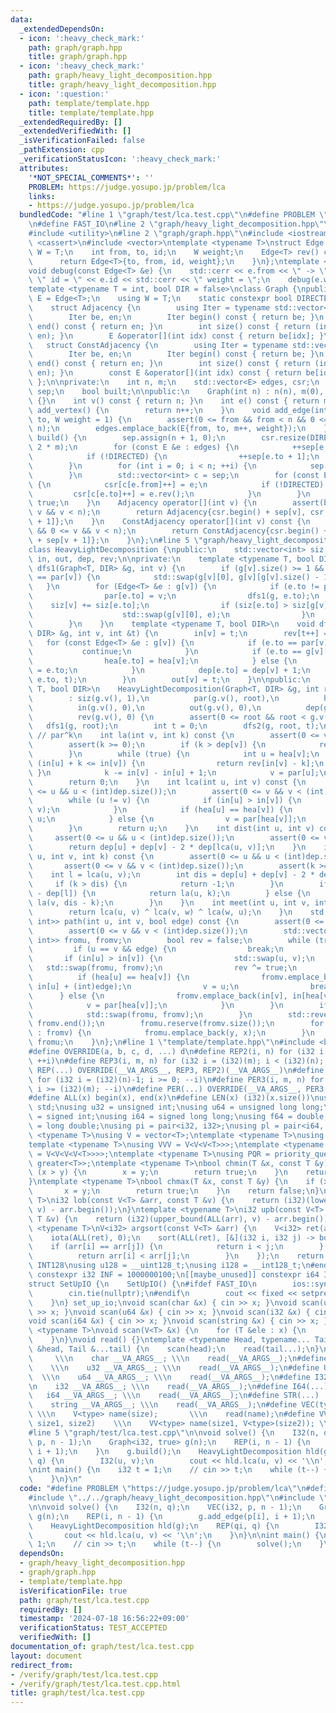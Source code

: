 ```yaml
---
data:
  _extendedDependsOn:
  - icon: ':heavy_check_mark:'
    path: graph/graph.hpp
    title: graph/graph.hpp
  - icon: ':heavy_check_mark:'
    path: graph/heavy_light_decomposition.hpp
    title: graph/heavy_light_decomposition.hpp
  - icon: ':question:'
    path: template/template.hpp
    title: template/template.hpp
  _extendedRequiredBy: []
  _extendedVerifiedWith: []
  _isVerificationFailed: false
  _pathExtension: cpp
  _verificationStatusIcon: ':heavy_check_mark:'
  attributes:
    '*NOT_SPECIAL_COMMENTS*': ''
    PROBLEM: https://judge.yosupo.jp/problem/lca
    links:
    - https://judge.yosupo.jp/problem/lca
  bundledCode: "#line 1 \"graph/test/lca.test.cpp\"\n#define PROBLEM \"https://judge.yosupo.jp/problem/lca\"\
    \n#define FAST_IO\n#line 2 \"graph/heavy_light_decomposition.hpp\"\n#include <algorithm>\n\
    #include <utility>\n#line 2 \"graph/graph.hpp\"\n#include <iostream>\n#include\
    \ <cassert>\n#include <vector>\ntemplate <typename T>\nstruct Edge {\n    using\
    \ W = T;\n    int from, to, id;\n    W weight;\n    Edge<T> rev() const {\n  \
    \      return Edge<T>{to, from, id, weight};\n    }\n};\ntemplate <typename T>\n\
    void debug(const Edge<T> &e) {\n    std::cerr << e.from << \" -> \" << e.to <<\
    \ \" id = \" << e.id << std::cerr << \" weight = \";\n    debug(e.weight);\n}\n\
    template <typename T = int, bool DIR = false>\nclass Graph {\npublic:\n    using\
    \ E = Edge<T>;\n    using W = T;\n    static constexpr bool DIRECTED = DIR;\n\
    \    struct Adjacency {\n        using Iter = typename std::vector<E>::iterator;\n\
    \        Iter be, en;\n        Iter begin() const { return be; }\n        Iter\
    \ end() const { return en; }\n        int size() const { return (int)std::distance(be,\
    \ en); }\n        E &operator[](int idx) const { return be[idx]; }\n    };\n \
    \   struct ConstAdjacency {\n        using Iter = typename std::vector<E>::const_iterator;\n\
    \        Iter be, en;\n        Iter begin() const { return be; }\n        Iter\
    \ end() const { return en; }\n        int size() const { return (int)std::distance(be,\
    \ en); }\n        const E &operator[](int idx) const { return be[idx]; }\n   \
    \ };\n\nprivate:\n    int n, m;\n    std::vector<E> edges, csr;\n    std::vector<int>\
    \ sep;\n    bool built;\n\npublic:\n    Graph(int n) : n(n), m(0), built(false)\
    \ {}\n    int v() const { return n; }\n    int e() const { return m; }\n    int\
    \ add_vertex() {\n        return n++;\n    }\n    void add_edge(int from, int\
    \ to, W weight = 1) {\n        assert(0 <= from && from < n && 0 <= to && to <\
    \ n);\n        edges.emplace_back(E{from, to, m++, weight});\n    }\n    void\
    \ build() {\n        sep.assign(n + 1, 0);\n        csr.resize(DIRECTED ? m :\
    \ 2 * m);\n        for (const E &e : edges) {\n            ++sep[e.from + 1];\n\
    \            if (!DIRECTED) {\n                ++sep[e.to + 1];\n            }\n\
    \        }\n        for (int i = 0; i < n; ++i) {\n            sep[i + 1] += sep[i];\n\
    \        }\n        std::vector<int> c = sep;\n        for (const E &e : edges)\
    \ {\n            csr[c[e.from]++] = e;\n            if (!DIRECTED) {\n       \
    \         csr[c[e.to]++] = e.rev();\n            }\n        }\n        built =\
    \ true;\n    }\n    Adjacency operator[](int v) {\n        assert(built && 0 <=\
    \ v && v < n);\n        return Adjacency{csr.begin() + sep[v], csr.begin() + sep[v\
    \ + 1]};\n    }\n    ConstAdjacency operator[](int v) const {\n        assert(built\
    \ && 0 <= v && v < n);\n        return ConstAdjacency{csr.begin() + sep[v], csr.begin()\
    \ + sep[v + 1]};\n    }\n};\n#line 5 \"graph/heavy_light_decomposition.hpp\"\n\
    class HeavyLightDecomposition {\npublic:\n    std::vector<int> siz, par, hea,\
    \ in, out, dep, rev;\n\nprivate:\n    template <typename T, bool DIR>\n    void\
    \ dfs1(Graph<T, DIR> &g, int v) {\n        if (g[v].size() >= 1 && g[v][0].to\
    \ == par[v]) {\n            std::swap(g[v][0], g[v][g[v].size() - 1]);\n     \
    \   }\n        for (Edge<T> &e : g[v]) {\n            if (e.to != par[v]) {\n\
    \                par[e.to] = v;\n                dfs1(g, e.to);\n            \
    \    siz[v] += siz[e.to];\n                if (siz[e.to] > siz[g[v][0].to]) {\n\
    \                    std::swap(g[v][0], e);\n                }\n            }\n\
    \        }\n    }\n    template <typename T, bool DIR>\n    void dfs2(const Graph<T,\
    \ DIR> &g, int v, int &t) {\n        in[v] = t;\n        rev[t++] = v;\n     \
    \   for (const Edge<T> &e : g[v]) {\n            if (e.to == par[v]) {\n     \
    \           continue;\n            }\n            if (e.to == g[v][0].to) {\n\
    \                hea[e.to] = hea[v];\n            } else {\n                hea[e.to]\
    \ = e.to;\n            }\n            dep[e.to] = dep[v] + 1;\n            dfs2(g,\
    \ e.to, t);\n        }\n        out[v] = t;\n    }\n\npublic:\n    template <typename\
    \ T, bool DIR>\n    HeavyLightDecomposition(Graph<T, DIR> &g, int root = 0)\n\
    \        : siz(g.v(), 1),\n          par(g.v(), root),\n          hea(g.v(), root),\n\
    \          in(g.v(), 0),\n          out(g.v(), 0),\n          dep(g.v(), 0),\n\
    \          rev(g.v(), 0) {\n        assert(0 <= root && root < g.v());\n     \
    \   dfs1(g, root);\n        int t = 0;\n        dfs2(g, root, t);\n    }\n   \
    \ // par^k\n    int la(int v, int k) const {\n        assert(0 <= v && v < (int)dep.size());\n\
    \        assert(k >= 0);\n        if (k > dep[v]) {\n            return -1;\n\
    \        }\n        while (true) {\n            int u = hea[v];\n            if\
    \ (in[u] + k <= in[v]) {\n                return rev[in[v] - k];\n           \
    \ }\n            k -= in[v] - in[u] + 1;\n            v = par[u];\n        }\n\
    \        return 0;\n    }\n    int lca(int u, int v) const {\n        assert(0\
    \ <= u && u < (int)dep.size());\n        assert(0 <= v && v < (int)dep.size());\n\
    \        while (u != v) {\n            if (in[u] > in[v]) {\n                std::swap(u,\
    \ v);\n            }\n            if (hea[u] == hea[v]) {\n                v =\
    \ u;\n            } else {\n                v = par[hea[v]];\n            }\n\
    \        }\n        return u;\n    }\n    int dist(int u, int v) const {\n   \
    \     assert(0 <= u && u < (int)dep.size());\n        assert(0 <= v && v < (int)dep.size());\n\
    \        return dep[u] + dep[v] - 2 * dep[lca(u, v)];\n    }\n    int jump(int\
    \ u, int v, int k) const {\n        assert(0 <= u && u < (int)dep.size());\n \
    \       assert(0 <= v && v < (int)dep.size());\n        assert(k >= 0);\n    \
    \    int l = lca(u, v);\n        int dis = dep[u] + dep[v] - 2 * dep[l];\n   \
    \     if (k > dis) {\n            return -1;\n        }\n        if (k <= dep[u]\
    \ - dep[l]) {\n            return la(u, k);\n        } else {\n            return\
    \ la(v, dis - k);\n        }\n    }\n    int meet(int u, int v, int w) const {\n\
    \        return lca(u, v) ^ lca(v, w) ^ lca(w, u);\n    }\n    std::vector<std::pair<int,\
    \ int>> path(int u, int v, bool edge) const {\n        assert(0 <= u && u < (int)dep.size());\n\
    \        assert(0 <= v && v < (int)dep.size());\n        std::vector<std::pair<int,\
    \ int>> fromu, fromv;\n        bool rev = false;\n        while (true) {\n   \
    \         if (u == v && edge) {\n                break;\n            }\n     \
    \       if (in[u] > in[v]) {\n                std::swap(u, v);\n             \
    \   std::swap(fromu, fromv);\n                rev ^= true;\n            }\n  \
    \          if (hea[u] == hea[v]) {\n                fromv.emplace_back(in[v],\
    \ in[u] + (int)edge);\n                v = u;\n                break;\n      \
    \      } else {\n                fromv.emplace_back(in[v], in[hea[v]]);\n    \
    \            v = par[hea[v]];\n            }\n        }\n        if (rev) {\n\
    \            std::swap(fromu, fromv);\n        }\n        std::reverse(fromv.begin(),\
    \ fromv.end());\n        fromu.reserve(fromv.size());\n        for (auto [x, y]\
    \ : fromv) {\n            fromu.emplace_back(y, x);\n        }\n        return\
    \ fromu;\n    }\n};\n#line 1 \"template/template.hpp\"\n#include <bits/stdc++.h>\n\
    #define OVERRIDE(a, b, c, d, ...) d\n#define REP2(i, n) for (i32 i = 0; i < (i32)(n);\
    \ ++i)\n#define REP3(i, m, n) for (i32 i = (i32)(m); i < (i32)(n); ++i)\n#define\
    \ REP(...) OVERRIDE(__VA_ARGS__, REP3, REP2)(__VA_ARGS__)\n#define PER2(i, n)\
    \ for (i32 i = (i32)(n)-1; i >= 0; --i)\n#define PER3(i, m, n) for (i32 i = (i32)(n)-1;\
    \ i >= (i32)(m); --i)\n#define PER(...) OVERRIDE(__VA_ARGS__, PER3, PER2)(__VA_ARGS__)\n\
    #define ALL(x) begin(x), end(x)\n#define LEN(x) (i32)(x.size())\nusing namespace\
    \ std;\nusing u32 = unsigned int;\nusing u64 = unsigned long long;\nusing i32\
    \ = signed int;\nusing i64 = signed long long;\nusing f64 = double;\nusing f80\
    \ = long double;\nusing pi = pair<i32, i32>;\nusing pl = pair<i64, i64>;\ntemplate\
    \ <typename T>\nusing V = vector<T>;\ntemplate <typename T>\nusing VV = V<V<T>>;\n\
    template <typename T>\nusing VVV = V<V<V<T>>>;\ntemplate <typename T>\nusing VVVV\
    \ = V<V<V<V<T>>>>;\ntemplate <typename T>\nusing PQR = priority_queue<T, V<T>,\
    \ greater<T>>;\ntemplate <typename T>\nbool chmin(T &x, const T &y) {\n    if\
    \ (x > y) {\n        x = y;\n        return true;\n    }\n    return false;\n\
    }\ntemplate <typename T>\nbool chmax(T &x, const T &y) {\n    if (x < y) {\n \
    \       x = y;\n        return true;\n    }\n    return false;\n}\ntemplate <typename\
    \ T>\ni32 lob(const V<T> &arr, const T &v) {\n    return (i32)(lower_bound(ALL(arr),\
    \ v) - arr.begin());\n}\ntemplate <typename T>\ni32 upb(const V<T> &arr, const\
    \ T &v) {\n    return (i32)(upper_bound(ALL(arr), v) - arr.begin());\n}\ntemplate\
    \ <typename T>\nV<i32> argsort(const V<T> &arr) {\n    V<i32> ret(arr.size());\n\
    \    iota(ALL(ret), 0);\n    sort(ALL(ret), [&](i32 i, i32 j) -> bool {\n    \
    \    if (arr[i] == arr[j]) {\n            return i < j;\n        } else {\n  \
    \          return arr[i] < arr[j];\n        }\n    });\n    return ret;\n}\n#ifdef\
    \ INT128\nusing u128 = __uint128_t;\nusing i128 = __int128_t;\n#endif\n[[maybe_unused]]\
    \ constexpr i32 INF = 1000000100;\n[[maybe_unused]] constexpr i64 INF64 = 3000000000000000100;\n\
    struct SetUpIO {\n    SetUpIO() {\n#ifdef FAST_IO\n        ios::sync_with_stdio(false);\n\
    \        cin.tie(nullptr);\n#endif\n        cout << fixed << setprecision(15);\n\
    \    }\n} set_up_io;\nvoid scan(char &x) { cin >> x; }\nvoid scan(u32 &x) { cin\
    \ >> x; }\nvoid scan(u64 &x) { cin >> x; }\nvoid scan(i32 &x) { cin >> x; }\n\
    void scan(i64 &x) { cin >> x; }\nvoid scan(string &x) { cin >> x; }\ntemplate\
    \ <typename T>\nvoid scan(V<T> &x) {\n    for (T &ele : x) {\n        scan(ele);\n\
    \    }\n}\nvoid read() {}\ntemplate <typename Head, typename... Tail>\nvoid read(Head\
    \ &head, Tail &...tail) {\n    scan(head);\n    read(tail...);\n}\n#define CHAR(...)\
    \     \\\n    char __VA_ARGS__; \\\n    read(__VA_ARGS__);\n#define U32(...) \
    \    \\\n    u32 __VA_ARGS__; \\\n    read(__VA_ARGS__);\n#define U64(...)   \
    \  \\\n    u64 __VA_ARGS__; \\\n    read(__VA_ARGS__);\n#define I32(...)     \\\
    \n    i32 __VA_ARGS__; \\\n    read(__VA_ARGS__);\n#define I64(...)     \\\n \
    \   i64 __VA_ARGS__; \\\n    read(__VA_ARGS__);\n#define STR(...)        \\\n\
    \    string __VA_ARGS__; \\\n    read(__VA_ARGS__);\n#define VEC(type, name, size)\
    \ \\\n    V<type> name(size);       \\\n    read(name);\n#define VVEC(type, name,\
    \ size1, size2)    \\\n    VV<type> name(size1, V<type>(size2)); \\\n    read(name);\n\
    #line 5 \"graph/test/lca.test.cpp\"\n\nvoid solve() {\n    I32(n, q);\n    VEC(i32,\
    \ p, n - 1);\n    Graph<i32, true> g(n);\n    REP(i, n - 1) {\n        g.add_edge(p[i],\
    \ i + 1);\n    }\n    g.build();\n    HeavyLightDecomposition hld(g);\n    REP(qi,\
    \ q) {\n        I32(u, v);\n        cout << hld.lca(u, v) << '\\n';\n    }\n}\n\
    \nint main() {\n    i32 t = 1;\n    // cin >> t;\n    while (t--) {\n        solve();\n\
    \    }\n}\n"
  code: "#define PROBLEM \"https://judge.yosupo.jp/problem/lca\"\n#define FAST_IO\n\
    #include \"../../graph/heavy_light_decomposition.hpp\"\n#include \"../../template/template.hpp\"\
    \n\nvoid solve() {\n    I32(n, q);\n    VEC(i32, p, n - 1);\n    Graph<i32, true>\
    \ g(n);\n    REP(i, n - 1) {\n        g.add_edge(p[i], i + 1);\n    }\n    g.build();\n\
    \    HeavyLightDecomposition hld(g);\n    REP(qi, q) {\n        I32(u, v);\n \
    \       cout << hld.lca(u, v) << '\\n';\n    }\n}\n\nint main() {\n    i32 t =\
    \ 1;\n    // cin >> t;\n    while (t--) {\n        solve();\n    }\n}"
  dependsOn:
  - graph/heavy_light_decomposition.hpp
  - graph/graph.hpp
  - template/template.hpp
  isVerificationFile: true
  path: graph/test/lca.test.cpp
  requiredBy: []
  timestamp: '2024-07-18 16:56:22+09:00'
  verificationStatus: TEST_ACCEPTED
  verifiedWith: []
documentation_of: graph/test/lca.test.cpp
layout: document
redirect_from:
- /verify/graph/test/lca.test.cpp
- /verify/graph/test/lca.test.cpp.html
title: graph/test/lca.test.cpp
---
```

